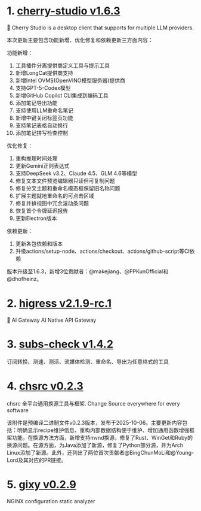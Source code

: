
# 1. [cherry-studio v1.6.3](https://github.com/CherryHQ/cherry-studio/releases/tag/v1.6.3)  
🍒 Cherry Studio is a desktop client that supports for multiple LLM providers.

本次更新主要包含功能新增、优化修复和依赖更新三方面内容：

功能新增：
1. 工具插件分离提供商定义工具与提示工具
2. 新增LongCat提供商支持
3. 新增Intel OVMS(OpenVINO模型服务器)提供商
4. 支持GPT-5-Codex模型
5. 新增GitHub Copilot CLI集成到编码工具
6. 添加笔记导出功能
7. 支持使用LLM重命名笔记
8. 新增中键关闭标签页功能
9. 支持笔记表格自动换行
10. 添加笔记拼写检查控制

优化修复：
1. 重构推理时间处理
2. 更新Gemini正则表达式
3. 支持DeepSeek v3.2、Claude 4.5、GLM 4.6等模型
4. 修复文本文件预览编辑器只读但可复制问题
5. 修复分叉主题和重命名模态框保留旧名称问题
6. 扩展主题就地重命名的可点击区域
7. 修复并排视图中冗余滚动条问题
8. 恢复首个令牌延迟报告
9. 更新Electron版本

依赖更新：
1. 更新各包依赖和版本
2. 升级actions/setup-node、actions/checkout、actions/github-script等CI依赖

版本升级至1.6.3，新增3位贡献者：@makejiang、@PPKunOfficial和@dhofheinz。

# 2. [higress v2.1.9-rc.1](https://github.com/alibaba/higress/releases/tag/v2.1.9-rc.1)  
🤖 AI Gateway AI Native API Gateway



# 3. [subs-check v1.4.2](https://github.com/beck-8/subs-check/releases/tag/v1.4.2)  
订阅转换、测速、测活、流媒体检测、重命名、导出为任意格式的工具



# 4. [chsrc v0.2.3](https://github.com/RubyMetric/chsrc/releases/tag/v0.2.3)  
chsrc 全平台通用换源工具与框架. Change Source everywhere for every software

该附件是预编译二进制文件v0.2.3版本，发布于2025-10-06。主要更新内容包括：明确显示recipe维护信息、重构内部数据结构便于维护、增加通用函数增强框架功能。在换源方法方面，新增支持mvnd换源，修复了Rust、WinGet和Ruby的换源问题。在源方面，为Java添加了新源，修复了Python部分源，并为Arch Linux添加了新源。此外，还列出了两位首次贡献者@BingChunMoLi和@Young-Lord及其对应的PR链接。

# 5. [gixy v0.2.9](https://github.com/dvershinin/gixy/releases/tag/v0.2.9)  
NGINX configuration static analyzer



